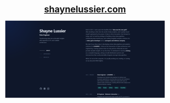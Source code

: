 <h1 align="center">
    <a href="http://shaynelussier.com">shaynelussier.com</a>
</h1>

<p align="center">
    <img src="/static/readme.PNG" alt="Readme Image">
</p>
